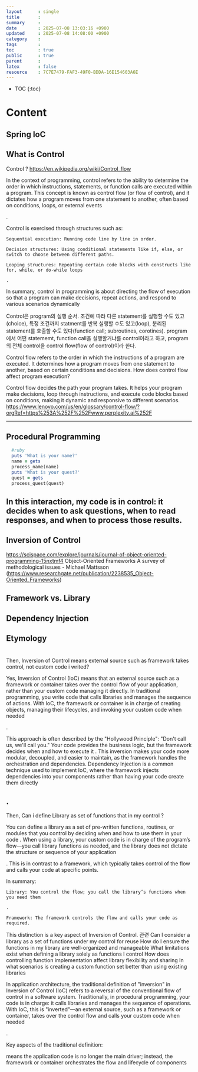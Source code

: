 ```yaml
---
layout      : single
title       : 
summary     : 
date        : 2025-07-08 13:03:16 +0900
updated     : 2025-07-08 14:08:00 +0900
category    : 
tags        : 
toc         : true
public      : true
parent      : 
latex       : false
resource    : 7C7E7479-FAF3-49F0-BDDA-16E154603A6E
---
```

* TOC
{:toc}


# Content
## Spring IoC

## What is Control
Control ?
https://en.wikipedia.org/wiki/Control_flow

In the context of programming, control refers to the ability to determine the order in which instructions, statements, or function calls are executed within a program. This concept is known as control flow (or flow of control), and it dictates how a program moves from one statement to another, often based on conditions, loops, or external events

.

Control is exercised through structures such as:

    Sequential execution: Running code line by line in order.

    Decision structures: Using conditional statements like if, else, or switch to choose between different paths.

    Looping structures: Repeating certain code blocks with constructs like for, while, or do-while loops

    .

In summary, control in programming is about directing the flow of execution so that a program can make decisions, repeat actions, and respond to various scenarios dynamically

Control은 program의 실행 순서. 조건에 따라 다른 statement를 실행할 수도 있고(choice), 특정 조건까지 statment를 반복 실행할 수도 있고(loop), 분리된 statement를 호출할 수도 있다(function call; subroutines, corotines).
program에서 어떤 statememt, function call을 실행할거냐를 control이라고 하고,
program의 전체 control을 control flow(flow of control)이라 한다.

Control flow refers to the order in which the instructions of a program are executed. It determines how a program moves from one statement to another, based on certain conditions and decisions.
How does control flow affect program execution?

Control flow decides the path your program takes. It helps your program make decisions, loop through instructions, and execute code blocks based on conditions, making it dynamic and responsive to different scenarios.
https://www.lenovo.com/us/en/glossary/control-flow/?orgRef=https%253A%252F%252Fwww.perplexity.ai%252F


---  

## Procedural Programming

```ruby
  #ruby
  puts 'What is your name?'
  name = gets
  process_name(name)
  puts 'What is your quest?'
  quest = gets
  process_quest(quest)
```  
In this interaction, my code is in control: it decides when to ask questions, when to read responses, and when to process those results.
---  



## Inversion of Control 
https://scispace.com/explore/journals/journal-of-object-oriented-programming-15nxtmf4
Object-Oriented Frameworks A survey of methodological issues - Michael Mattsson (https://www.researchgate.net/publication/2238535_Object-Oriented_Frameworks)



## Framework vs. Library



## Dependency Injection


## Etymology


#
Then, Inversion of Control means external source such as framework takes control, not custom code i writed?

Yes, Inversion of Control (IoC) means that an external source such as a framework or container takes over the control flow of your application, rather than your custom code managing it directly. In traditional programming, you write code that calls libraries and manages the sequence of actions. With IoC, the framework or container is in charge of creating objects, managing their lifecycles, and invoking your custom code when needed

.

This approach is often described by the "Hollywood Principle": "Don't call us, we'll call you." Your code provides the business logic, but the framework decides when and how to execute it
. This inversion makes your code more modular, decoupled, and easier to maintain, as the framework handles the orchestration and dependencies. Dependency Injection is a common technique used to implement IoC, where the framework injects dependencies into your components rather than having your code create them directly

.
---  

Then, Can i define Library as set of functions that in my control ?

You can define a library as a set of pre-written functions, routines, or modules that you control by deciding when and how to use them in your code
. When using a library, your custom code is in charge of the program’s flow—you call library functions as needed, and the library does not dictate the structure or sequence of your application

. This is in contrast to a framework, which typically takes control of the flow and calls your code at specific points.

In summary:

    Library: You control the flow; you call the library’s functions when you need them

    .

    Framework: The framework controls the flow and calls your code as required.

This distinction is a key aspect of Inversion of Control.
관련
Can I consider a library as a set of functions under my control for reuse
How do I ensure the functions in my library are well-organized and manageable
What limitations exist when defining a library solely as functions I control
How does controlling function implementation affect library flexibility and sharing
In what scenarios is creating a custom function set better than using existing libraries

In application architecture, the traditional definition of "inversion" in Inversion of Control (IoC) refers to a reversal of the conventional flow of control in a software system. Traditionally, in procedural programming, your code is in charge: it calls libraries and manages the sequence of operations. With IoC, this is "inverted"—an external source, such as a framework or container, takes over the control flow and calls your custom code when needed

.

Key aspects of the traditional definition:

means the application code is no longer the main driver; instead, the framework or container orchestrates the flow and lifecycle of components
